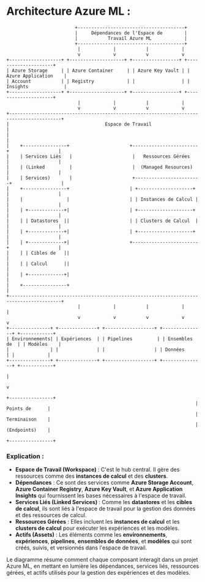 # Architecture Azure ML :

```
                         +---------------------------------------+
                         |     Dépendances de l'Espace de        |
                         |           Travail Azure ML            |
                         +---------------------------------------+
                          |            |           |            |
                          v            v           v            v
+-------------------+ +--------------------+ +-----------------+ +---------------------+
| Azure Storage     | | Azure Container     | | Azure Key Vault | | Azure Application    |
| Account           | | Registry            | |                 | | Insights             |
+-------------------+ +--------------------+ +-----------------+ +---------------------+
                          |            |           |            |
                          v            v           v            v
+-----------------------------------------------------------------------------------------+
|                                   Espace de Travail                                     |
|                                                                                         |
|    +----------------+                      +------------------------+                  |
|    | Services Liés   |                      |   Ressources Gérées    |                  |
|    | (Linked         |                      |  (Managed Resources)   |                  |
|    | Services)       |                      +------------------------+                  |
|    +----------------+                      | +--------------------+ |                  |
|    |                |                      | | Instances de Calcul | |                  |
|    | +-------------+|                      | +--------------------+ |                  |
|    | | Datastores  ||                      | | Clusters de Calcul  | |                  |
|    | +-------------+|                      | +--------------------+ |                  |
|    | +-------------+|                      +------------------------+                  |
|    | | Cibles de   ||                                                                 |
|    | | Calcul      ||                                                                 |
|    | +-------------+|                                                                 |
|    +----------------+                                                                 |
+-----------------------------------------------------------------------------------------+
                          |            |           |            |           |
                          v            v           v            v           v
+---------------+ +--------------+ +------------------+ +---------------+ +------------+
| Environnements| | Expériences  | | Pipelines         | | Ensembles de  | | Modèles    |
|               | |              | |                  | | Données       | |            |
+---------------+ +--------------+ +------------------+ +---------------+ +------------+
                                                                              |
                                                                              v
                                                                     +----------------+
                                                                     | Points de      |
                                                                     | Terminaison    |
                                                                     | (Endpoints)    |
                                                                     +----------------+
```

### Explication :
- **Espace de Travail (Workspace)** : C'est le hub central. Il gère des ressources comme des **instances de calcul** et des **clusters**.
- **Dépendances** : Ce sont des services comme **Azure Storage Account**, **Azure Container Registry**, **Azure Key Vault**, et **Azure Application Insights** qui fournissent les bases nécessaires à l'espace de travail.
- **Services Liés (Linked Services)** : Comme les **datastores** et les **cibles de calcul**, ils sont liés à l'espace de travail pour la gestion des données et des ressources de calcul.
- **Ressources Gérées** : Elles incluent les **instances de calcul** et les **clusters de calcul** pour exécuter les expériences et les modèles.
- **Actifs (Assets)** : Les éléments comme les **environnements**, **expériences**, **pipelines**, **ensembles de données**, et **modèles** qui sont créés, suivis, et versionnés dans l'espace de travail.

Le diagramme résume comment chaque composant interagit dans un projet Azure ML, en mettant en lumière les dépendances, services liés, ressources gérées, et actifs utilisés pour la gestion des expériences et des modèles.

